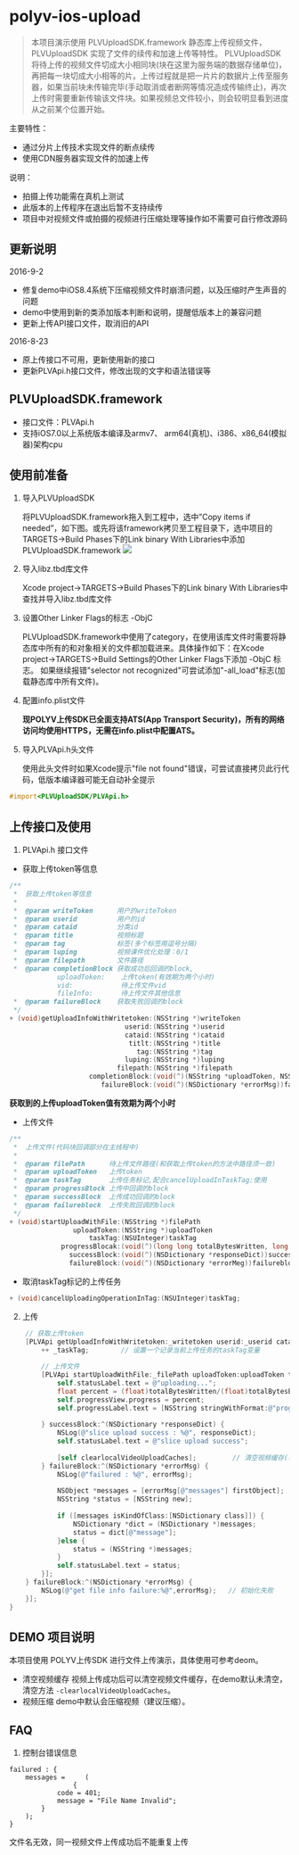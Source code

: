 # polyv-ios-upload

> 本项目演示使用 PLVUploadSDK.framework 静态库上传视频文件，PLVUploadSDK 实现了文件的续传和加速上传等特性。
> PLVUploadSDK 将待上传的视频文件切成大小相同块(块在这里为服务端的数据存储单位)，再把每一块切成大小相等的片。上传过程就是把一片片的数据片上传至服务器，如果当前块未传输完毕(手动取消或者断网等情况造成传输终止)，再次上传时需要重新传输该文件块。如果视频总文件较小，则会较明显看到进度从之前某个位置开始。

主要特性：

- 通过分片上传技术实现文件的断点续传
- 使用CDN服务器实现文件的加速上传

说明：

- 拍摄上传功能需在真机上测试
- 此版本的上传程序在退出后暂不支持续传
- 项目中对视频文件或拍摄的视频进行压缩处理等操作如不需要可自行修改源码

## 更新说明

2016-9-2

- 修复demo中iOS8.4系统下压缩视频文件时崩溃问题，以及压缩时产生声音的问题
- demo中使用到新的类添加版本判断和说明，提醒低版本上的兼容问题
- 更新上传API接口文件，取消旧的API

2016-8-23

- 原上传接口不可用，更新使用新的接口
- 更新PLVApi.h接口文件，修改出现的文字和语法错误等

## PLVUploadSDK.framework
    
- 接口文件：PLVApi.h
- 支持iOS7.0以上系统版本编译及armv7、 arm64(真机)、i386、x86_64(模拟器)架构cpu
  
## 使用前准备

1. 导入PLVUploadSDK

    将PLVUploadSDK.framework拖入到工程中，选中”Copy items if needed”，如下图。或先将该framework拷贝至工程目录下，选中项目的TARGETS->Build Phases下的Link binary With Libraries中添加PLVUploadSDK.framework
![](https://raw.githubusercontent.com/easefun/polyv-ios-upload/master/images/1.png)

2. 导入libz.tbd库文件

    Xcode project->TARGETS->Build Phases下的Link binary With Libraries中查找并导入libz.tbd库文件
     
3. 设置Other Linker Flags的标志 -ObjC

    PLVUploadSDK.framework中使用了category，在使用该库文件时需要将静态库中所有的和对象相关的文件都加载进来。具体操作如下：在Xcode project->TARGETS->Build Settings的Other Linker Flags下添加 -ObjC 标志。
  如果继续报错"selector not recognized"可尝试添加"-all_load"标志(加载静态库中所有文件)。
    
4. 配置info.plist文件

    **现POLYV上传SDK已全面支持ATS(App Transport Security)，所有的网络访问均使用HTTPS，无需在info.plist中配置ATS。**

5. 导入PLVApi.h头文件

    使用此头文件时如果Xcode提示"file not found"错误，可尝试直接拷贝此行代码，低版本编译器可能无自动补全提示
    
  ```objective-c
  #import<PLVUploadSDK/PLVApi.h>
  ```

## 上传接口及使用

1. PLVApi.h 接口文件

 - 获取上传token等信息

```objective-c
/**
 *  获取上传token等信息
 *
 *  @param writeToken      用户的writeToken
 *  @param userid          用户的id
 *  @param cataid          分类id
 *  @param title           视频标题
 *  @param tag             标签(多个标签用逗号分隔)
 *  @param luping          视频课件优化处理：0/1
 *  @param filepath        文件路径
 *  @param completionBlock 获取成功后回调的block,
            uploadToken:    上传token(有效期为两个小时)
            vid:            待上传文件vid
            fileInfo:       待上传文件其他信息
 *  @param failureBlock    获取失败回调的block
 */
+ (void)getUploadInfoWithWritetoken:(NSString *)writeToken
                             userid:(NSString *)userid
                             cataid:(NSString *)cataid
                              titlt:(NSString *)title
                                tag:(NSString *)tag
                             luping:(NSString *)luping
                           filepath:(NSString *)filepath
                    completionBlock:(void(^)(NSString *uploadToken, NSString *vid, NSDictionary *fileInfo))completionBlock
                       failureBlock:(void(^)(NSDictionary *errorMsg))failureBlock;
```

**获取到的上传uploadToken值有效期为两个小时**

 - 上传文件

```objective-c
/**
 *  上传文件(代码块回调部分在主线程中)
 *
 *  @param filePath      待上传文件路径(和获取上传token的方法中路径须一致)
 *  @param uploadToken   上传token
 *  @param taskTag       上传任务标记,配合cancelUploadInTaskTag:使用
 *  @param progressBlock 上传中回调的block
 *  @param successBlock  上传成功回调的block
 *  @param failureblock  上传失败回调的block
 */
+ (void)startUploadWithFile:(NSString *)filePath
                uploadToken:(NSString *)uploadToken
                    taskTag:(NSUInteger)taskTag
             progressBlocak:(void(^)(long long totalBytesWritten, long long totalBytesExpectedToWrite))progressBlock
               successBlock:(void(^)(NSDictionary *responseDict))successBlock
               failureBlock:(void(^)(NSDictionary *errorMeg))failureblock;
```

 - 取消taskTag标记的上传任务

```objective-c
+ (void)cancelUploadingOperationInTag:(NSUInteger)taskTag;
```

2. 上传

```objective-c
	// 获取上传token
    [PLVApi getUploadInfoWithWritetoken:_writetoken userid:_userid cataid:_cataid titlt:_fileTitle tag:_tag luping:_luping filepath:_filePath completionBlock:^(NSString *uploadToken, NSString *vid, NSDictionary *fileInfo) {
        ++ _taskTag;		// 设置一个记录当前上传任务的taskTag变量
        
        // 上传文件
        [PLVApi startUploadWithFile:_filePath uploadToken:uploadToken taskTag:_taskTag progressBlocak:^(long long totalBytesWritten, long long totalBytesExpectedToWrite) {
            self.statusLabel.text = @"uploading...";                                              // 上传中操作，多次调用
            float percent = (float)totalBytesWritten/(float)totalBytesExpectedToWrite;
            self.progressView.progress = percent;
            self.progressLabel.text = [NSString stringWithFormat:@"progress:%.1f%%",percent > 1 ? 100.0 : percent*100]; // 结果可能超过百分百
            
        } successBlock:^(NSDictionary *responseDict) {
            NSLog(@"slice upload success : %@", responseDict);                                  // 上传文件成功回调
            self.statusLabel.text = @"slice upload success";
            
            [self clearlocalVideoUploadCaches];         // 清空视频缓存(可选)
        } failureBlock:^(NSDictionary *errorMsg) {
            NSLog(@"failured : %@", errorMsg);                                                  // 上传文件失败或终止回调
            
            NSObject *messages = [errorMsg[@"messages"] firstObject];
            NSString *status = [NSString new];
            
            if ([messages isKindOfClass:[NSDictionary class]]) {
                NSDictionary *dict = (NSDictionary *)messages;
                status = dict[@"message"];
            }else {
                status = (NSString *)messages;
            }
            self.statusLabel.text = status;
        }];
    } failureBlock:^(NSDictionary *errorMsg) {
        NSLog(@"get file info failure:%@",errorMsg);   // 初始化失败
    }];
}
```

## DEMO 项目说明

本项目使用 POLYV上传SDK 进行文件上传演示，具体使用可参考deom。

- 清空视频缓存 视频上传成功后可以清空视频文件缓存，在demo默认未清空，清空方法 `-clearlocalVideoUploadCaches`。
- 视频压缩 demo中默认会压缩视频（建议压缩）。

## FAQ

1. 控制台错误信息

```
failured : {
    messages =     (
                {
            code = 401;
            message = "File Name Invalid";
        }
    );
}
```
文件名无效，同一视频文件上传成功后不能重复上传
